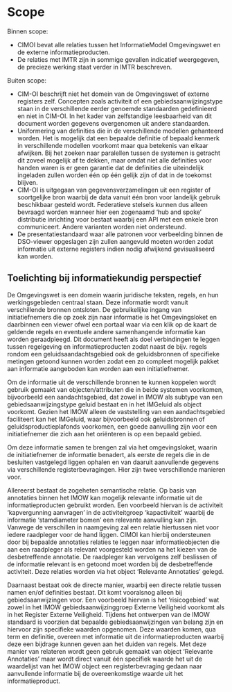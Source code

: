 # Scope

Binnen scope:

- CIMOI bevat alle relaties tussen het InformatieModel Omgevingswet en de externe informatieproducten.  
- De relaties met IMTR zijn in sommige gevallen indicatief weergegeven, de precieze werking staat verder in IMTR beschreven.

Buiten scope:
- CIM-OI beschrijft niet het domein van de Omgevingswet of externe registers zelf. Concepten zoals activiteit of een gebiedsaanwijzingstype  staan in de verschillende eerder genoemde standaarden gedefinieerd en niet in CIM-OI. In het kader van zelfstandige leesbaarheid van dit document worden gegevens overgenomen uit andere standaarden. 
- Uniformering van definities die in de verschillende modellen gehanteerd worden. Het is mogelijk dat een bepaalde definitie of bepaald kenmerk in verschillende modellen voorkomt maar qua betekenis van elkaar afwijken. Bij het zoeken naar paralellen tussen de systemen is getracht dit zoveel mogelijk af te dekken, maar omdat niet alle definities voor handen waren is er geen garantie dat de definities die uiteindelijk ingeladen zullen worden één op één gelijk zijn of dat in de toekomst blijven.
- CIM-OI is uitgegaan van gegevensverzamelingen uit een register of soortgelijke bron waarbij de data vanuit één bron voor landelijk gebruik beschikbaar gesteld wordt. Federatieve stelsels kunnen dus alleen bevraagd worden wanneer hier een zogenaamd ‘hub and spoke’ distributie inrichting voor bestaat waarbij een API met een enkele bron communiceert. Andere varianten worden niet ondersteund. 
- De presentatiestandaard waar alle patronen voor verbeelding binnen de DSO-viewer opgeslagen zijn zullen aangevuld moeten worden zodat informatie uit externe registers indien nodig afwijkend gevisualiseerd kan worden. 

## Toelichting bij informatiekundig perspectief

De Omgevingswet is een domein waarin juridische teksten, regels, en hun werkingsgebieden centraal staan. Deze informatie wordt vanuit verschillende bronnen ontsloten. De gebruikelijke ingang van initiatiefnemers die op zoek zijn naar informatie is het Omgevingsloket en daarbinnen een viewer ofwel een portaal waar via een klik op de kaart de geldende regels en eventuele andere samenhangende informatie kan worden geraadpleegd. Dit document heeft als doel verbindingen te leggen tussen regelgeving en informatieproducten zodat naast de bijv. regels rondom een geluidsaandachtsgebied ook de geluidsbronnen of specifieke metingen getoond kunnen worden zodat een zo compleet mogelijk pakket aan informatie aangeboden kan worden aan een initiatiefnemer. 

Om de informatie uit de verschillende bronnen te kunnen koppelen wordt gebruik gemaakt van objecten/attributen die in beide systemen voorkomen, bijvoorbeeld een aandachtsgebied, dat zowel in IMOW als subtype van een gebiedsaanwijzingstype geluid bestaat en in het IMGeluid als object voorkomt. Gezien het IMOW alleen de vaststelling van een aandachtsgebied faciliteert kan het IMGeluid, waar bijvoorbeeld ook geluidsbronnen of geluidsproductieplafonds voorkomen, een goede aanvulling zijn voor een initiatiefnemer die zich aan het oriënteren is op een bepaald gebied. 

Om deze informatie samen te brengen zal via het omgevingsloket, waarin de initiatiefnemer de informatie benadert, als eerste de regels die in de besluiten vastgelegd liggen ophalen en van daaruit aanvullende gegevens via verschillende registerbevragingen. Hier zijn twee verschillende manieren voor. 

Allereerst bestaat de zogeheten semantische relatie. Op basis van annotaties binnen het IMOW kan mogelijk relevante informatie uit de informatieproducten gebruikt worden. Een voorbeeld hiervan is de activiteit ‘kapvergunning aanvragen’  in de activiteitgroep ‘kapactiviteit’ waarbij de informatie ‘stamdiameter bomen’ een relevante aanvulling kan zijn. Vanwege de verschillen in naamgeving zal een relatie hiertussen niet voor iedere raadpleger voor de hand liggen. CIMOI kan hierbij ondersteunen door bij bepaalde annotaties relaties te leggen naar informatieobjecten die aan een raadpleger als relevant voorgesteld worden na het kiezen van de desbetreffende annotatie. De raadpleger kan vervolgens zelf beslissen of de informatie relevant is en getoond moet worden bij de desbetreffende activiteit. Deze relaties worden via het object ‘Relevante Annotaties’ gelegd. 

Daarnaast bestaat ook de directe manier, waarbij een directe relatie tussen namen en/of definities bestaat. Dit komt vooralsnog alleen bij gebiedsaanwijzingen voor. Een voorbeeld hiervan is het ‘risicogebied’ wat zowel in het IMOW gebiedsaanwijzinggroep Externe Veiligheid voorkomt als in het Register Externe Veiligheid. Tijdens het ontwerpen van de IMOW standaard is voorzien dat bepaalde gebiedsaanwijzingen van belang zijn en hiervoor zijn specifieke waarden opgenomen. Deze waarden komen, qua term en definitie, overeen met informatie uit de informatieproducten waarbij deze een bijdrage kunnen geven aan het duiden van regels. Met deze manier van relateren wordt geen gebruik gemaakt van object ‘Relevante Annotaties’ maar wordt direct vanuit één specifiek waarde het uit de waardelijst van het IMOW object een registerbevraging gedaan naar aanvullende informatie bij de overeenkomstige waarde uit het informatieproduct. 




